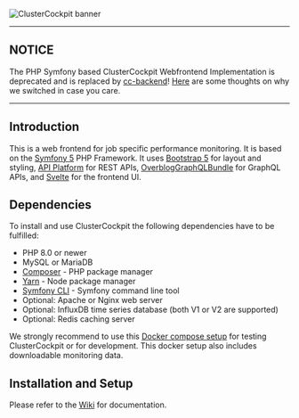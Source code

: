 ![ClusterCockpit banner](https://github.com/ClusterCockpit/ClusterCockpit/wiki/img/ClusterCockpit-banner-small.png)

--------------------------------------------------------------------------------
NOTICE
--------------------------------------------------------------------------------
The PHP Symfony based ClusterCockpit Webfrontend Implementation is deprecated
and is replaced by [cc-backend](https://github.com/ClusterCockpit/cc-backend)!
[Here](https://github.com/ClusterCockpit/ClusterCockpit/wiki/Why-we-switched-from-PHP-Symfony-to-a-Golang-based-solution) are some thoughts on why we switched in case you care.

--------------------------------------------------------------------------------
Introduction
--------------------------------------------------------------------------------

This is a web frontend for job specific performance monitoring. It is based on
the [Symfony 5](https://symfony.com) PHP Framework. It uses
[Bootstrap 5](http://getbootstrap.com) for layout and styling,
[API Platform](https://api-platform.com/) for REST APIs,
[OverblogGraphQLBundle](https://github.com/overblog/GraphQLBundle) for GraphQL APIs,  and
[Svelte](https://svelte.dev/) for the frontend UI.

## Dependencies

To install and use ClusterCockpit the following dependencies have to be fulfilled:
- PHP 8.0 or newer
- MySQL or MariaDB
- [Composer](https://getcomposer.org) - PHP package manager
- [Yarn](https://yarnpkg.com/) - Node package manager
- [Symfony CLI](https://symfony.com/download) - Symfony command line tool
- Optional: Apache or Nginx web server
- Optional: InfluxDB time series database (both V1 or V2 are supported)
- Optional: Redis caching server

We strongly recommend to use this [Docker compose setup](https://github.com/ClusterCockpit/cc-docker) for testing ClusterCockpit or for development.
This docker setup also includes downloadable monitoring data.

## Installation and Setup

Please refer to the [Wiki](https://github.com/ClusterCockpit/ClusterCockpit/wiki) for documentation.


